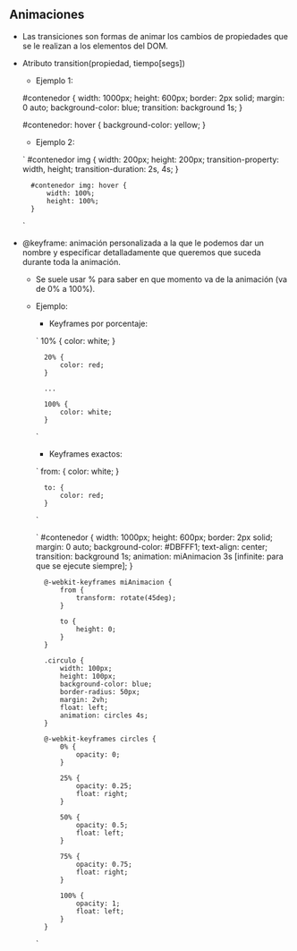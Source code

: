 ## Animaciones

- Las transiciones son formas de animar los cambios de propiedades que se le realizan a los elementos del DOM.

- Atributo transition(propiedad, tiempo[segs])
    
    - Ejemplo 1:

    #contenedor {
        width: 1000px;
        height: 600px;
        border: 2px solid;
        margin: 0 auto;
        background-color: blue;
        transition: background 1s;
    }

    #contenedor: hover {
        background-color: yellow;
    }

    - Ejemplo 2:

    `
        #contenedor img {
            width: 200px;
            height: 200px;
            transition-property: width, height;
            transition-duration: 2s, 4s;
        }

        #contenedor img: hover {
            width: 100%;
            height: 100%;
        }
    `

- @keyframe: animación personalizada a la que le podemos dar un nombre y especificar detalladamente que queremos que suceda durante toda la animación.

    - Se suele usar % para saber en que momento va de la animación (va de 0% a 100%).

    - Ejemplo:

        - Keyframes por porcentaje:

        `
            10% {
                color: white;
            }

            20% {
                color: red;
            }

            ...

            100% {
                color: white;
            }
        `

        - Keyframes exactos:

        `
            from: {
                color: white;
            }

            to: {
                color: red;
            }
        `

        `
            #contenedor {
                width: 1000px;
                height: 600px;
                border: 2px solid;
                margin: 0 auto;
                background-color: #DBFFF1;
                text-align: center;
                transition: background 1s;
                animation: miAnimacion 3s [infinite: para que se ejecute siempre];
            }

            @-webkit-keyframes miAnimacion {
                from { 
                    transform: rotate(45deg);
                }

                to {
                    height: 0;
                }
            }

            .circulo {
                width: 100px;
                height: 100px;
                background-color: blue;
                border-radius: 50px;
                margin: 2vh;
                float: left;
                animation: circles 4s;
            }

            @-webkit-keyframes circles {
                0% {
                    opacity: 0;
                }

                25% {
                    opacity: 0.25;
                    float: right;
                }

                50% {
                    opacity: 0.5;
                    float: left;
                }

                75% {
                    opacity: 0.75;
                    float: right;
                }

                100% {
                    opacity: 1;
                    float: left;
                }
            }
        `